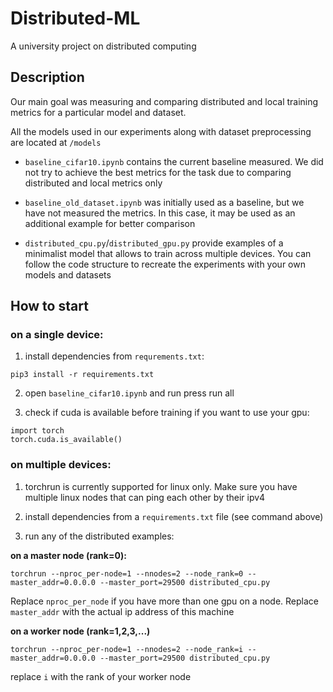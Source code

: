 # Distributed-ML
A university project on distributed computing

## Description
Our main goal was measuring and comparing distributed and local training metrics for a particular model and dataset.

All the models used in our experiments along with dataset preprocessing are located at `/models`

* `baseline_cifar10.ipynb` contains the current baseline measured. We did not try to achieve the best metrics for the task due to comparing distributed and local metrics only

* `baseline_old_dataset.ipynb` was initially used as a baseline, but we have not measured the metrics. In this case, it may be used as an additional example for better comparison

* `distributed_cpu.py`/`distributed_gpu.py` provide examples of a minimalist model that allows to train across multiple devices. You can follow the code structure to recreate the experiments with your own models and datasets

## How to start

### on a single device:

1. install dependencies from `requrements.txt`:

`pip3 install -r requirements.txt`

2. open `baseline_cifar10.ipynb` and run press run all

3. check if cuda is available before training if you want to use your gpu:

```
import torch
torch.cuda.is_available()
```

### on multiple devices:

1. torchrun is currently supported for linux only. Make sure you have multiple linux nodes that can ping each other by their ipv4

2. install dependencies from a `requirements.txt` file (see command above)

3. run any of the distributed examples:

**on a master node (rank=0):** 
```
torchrun --nproc_per-node=1 --nnodes=2 --node_rank=0 --master_addr=0.0.0.0 --master_port=29500 distributed_cpu.py
```
Replace `nproc_per_node` if you have more than one gpu on a node. Replace `master_addr` with the actual ip address of this machine

**on a worker node (rank=1,2,3,...)**
```
torchrun --nproc_per-node=1 --nnodes=2 --node_rank=i --master_addr=0.0.0.0 --master_port=29500 distributed_cpu.py
```
replace `i` with the rank of your worker node
